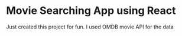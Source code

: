 # Movie Searching App using React

Just created this project for fun. I used OMDB movie API for the data
